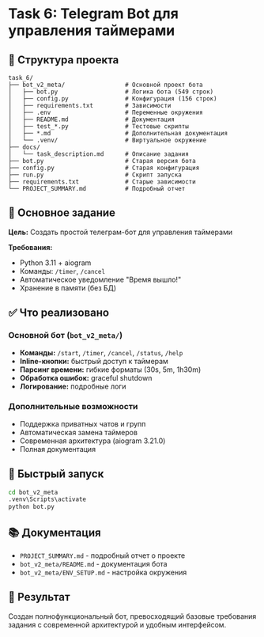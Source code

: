 # Task 6: Telegram Bot для управления таймерами

## 📁 Структура проекта

```
task_6/
├── bot_v2_meta/                 # Основной проект бота
│   ├── bot.py                   # Логика бота (549 строк)
│   ├── config.py                # Конфигурация (156 строк)
│   ├── requirements.txt         # Зависимости
│   ├── .env                     # Переменные окружения
│   ├── README.md                # Документация
│   ├── test_*.py                # Тестовые скрипты
│   ├── *.md                     # Дополнительная документация
│   └── .venv/                   # Виртуальное окружение
├── docs/
│   └── task_description.md      # Описание задания
├── bot.py                       # Старая версия бота
├── config.py                    # Старая конфигурация
├── run.py                       # Скрипт запуска
├── requirements.txt             # Старые зависимости
└── PROJECT_SUMMARY.md           # Подробный отчет
```

## 🎯 Основное задание

**Цель:** Создать простой телеграм-бот для управления таймерами

**Требования:**
- Python 3.11 + aiogram
- Команды: `/timer`, `/cancel`
- Автоматическое уведомление "Время вышло!"
- Хранение в памяти (без БД)

## ✅ Что реализовано

### Основной бот (`bot_v2_meta/`)
- **Команды:** `/start`, `/timer`, `/cancel`, `/status`, `/help`
- **Inline-кнопки:** быстрый доступ к таймерам
- **Парсинг времени:** гибкие форматы (30s, 5m, 1h30m)
- **Обработка ошибок:** graceful shutdown
- **Логирование:** подробные логи

### Дополнительные возможности
- Поддержка приватных чатов и групп
- Автоматическая замена таймеров
- Современная архитектура (aiogram 3.21.0)
- Полная документация

## 🚀 Быстрый запуск

```bash
cd bot_v2_meta
.venv\Scripts\activate
python bot.py
```

## 📚 Документация

- `PROJECT_SUMMARY.md` - подробный отчет о проекте
- `bot_v2_meta/README.md` - документация бота
- `bot_v2_meta/ENV_SETUP.md` - настройка окружения

## 🎉 Результат

Создан полнофункциональный бот, превосходящий базовые требования задания с современной архитектурой и удобным интерфейсом.
